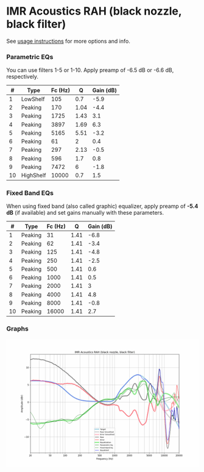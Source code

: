# IMR Acoustics RAH (black nozzle, black filter)
See [usage instructions](https://github.com/jaakkopasanen/AutoEq#usage) for more options and info.

### Parametric EQs
You can use filters 1-5 or 1-10. Apply preamp of -6.5 dB or -6.6 dB, respectively.

|   # | Type      |   Fc (Hz) |    Q |   Gain (dB) |
|-----|-----------|-----------|------|-------------|
|   1 | LowShelf  |       105 | 0.7  |        -5.9 |
|   2 | Peaking   |       170 | 1.04 |        -4.4 |
|   3 | Peaking   |      1725 | 1.43 |         3.1 |
|   4 | Peaking   |      3897 | 1.69 |         6.3 |
|   5 | Peaking   |      5165 | 5.51 |        -3.2 |
|   6 | Peaking   |        61 | 2    |         0.4 |
|   7 | Peaking   |       297 | 2.13 |        -0.5 |
|   8 | Peaking   |       596 | 1.7  |         0.8 |
|   9 | Peaking   |      7472 | 6    |        -1.8 |
|  10 | HighShelf |     10000 | 0.7  |         1.5 |

### Fixed Band EQs
When using fixed band (also called graphic) equalizer, apply preamp of **-5.4 dB** (if available) and set gains manually with these parameters.

|   # | Type    |   Fc (Hz) |    Q |   Gain (dB) |
|-----|---------|-----------|------|-------------|
|   1 | Peaking |        31 | 1.41 |        -6.8 |
|   2 | Peaking |        62 | 1.41 |        -3.4 |
|   3 | Peaking |       125 | 1.41 |        -4.8 |
|   4 | Peaking |       250 | 1.41 |        -2.5 |
|   5 | Peaking |       500 | 1.41 |         0.6 |
|   6 | Peaking |      1000 | 1.41 |         0.5 |
|   7 | Peaking |      2000 | 1.41 |         3   |
|   8 | Peaking |      4000 | 1.41 |         4.8 |
|   9 | Peaking |      8000 | 1.41 |        -0.8 |
|  10 | Peaking |     16000 | 1.41 |         2.7 |

### Graphs
![](./IMR%20Acoustics%20RAH%20(black%20nozzle,%20black%20filter).png)
